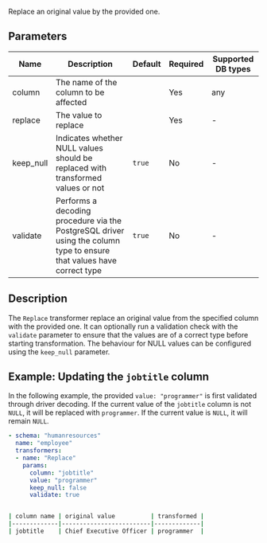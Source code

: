 Replace an original value by the provided one.

## Parameters

| Name      | Description                                                                                                                    | Default | Required | Supported DB types |
|-----------|--------------------------------------------------------------------------------------------------------------------------------|---------|----------|--------------------|
| column    | The name of the column to be affected                                                                            |         | Yes      | any                |
| replace   | The value to replace                                                                                                           |         | Yes      | -                  |
| keep_null | Indicates whether NULL values should be replaced with transformed values or not                                                   | `true`  | No       | -                  |
| validate  | Performs a decoding procedure via the PostgreSQL driver using the column type to ensure that values have correct type | `true`  | No       | -                  |

## Description

The `Replace` transformer replace an original value from the specified column with the provided one. It can optionally run a validation check with the `validate` parameter to ensure that the values are of a correct type before starting transformation. The behaviour for NULL values can be configured using the `keep_null` parameter.

## Example: Updating the `jobtitle` column

In the following example, the provided `value: "programmer"` is first validated through driver decoding. If the current value of the
`jobtitle` column is not `NULL`, it will be replaced with `programmer`. If the current value is `NULL`, it will
remain `NULL`.

``` yaml title="Replace transformer example"
- schema: "humanresources"
  name: "employee"
  transformers:
  - name: "Replace"
    params:
      column: "jobtitle"
      value: "programmer"
      keep_null: false
      validate: true
```

```bash title="Expected result"

| column name | original value          | transformed |
|-------------|-------------------------|-------------|
| jobtitle    | Chief Executive Officer | programmer  |
```
